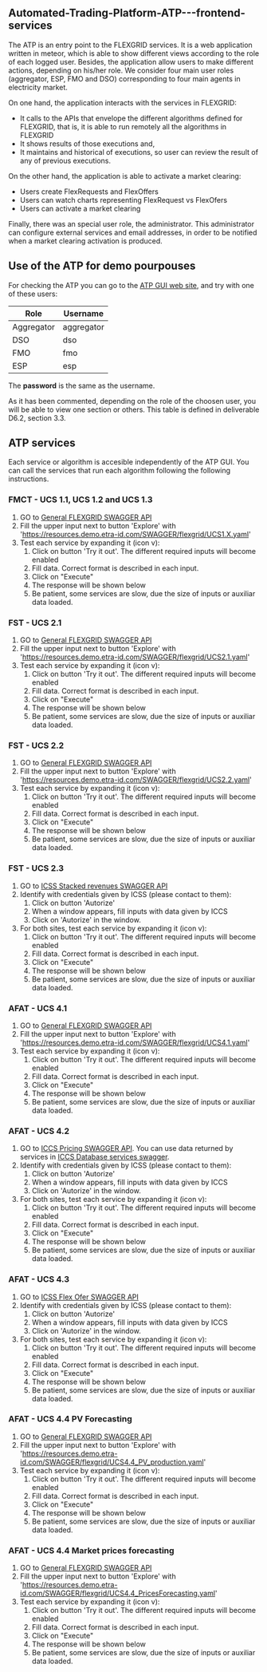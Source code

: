 ## Automated-Trading-Platform-ATP---frontend-services

The ATP is an entry point to the FLEXGRID services. It is a web application written in meteor, which is able to show different views according to the role of each logged user. Besides, the application allow users to make different actions, depending on his/her role. We consider four main user roles (aggregator, ESP, FMO and DSO) corresponding to four main agents in electricity market.

On one hand, the application interacts with the services in FLEXGRID:
 * It calls to the APIs that envelope the different algorithms defined for FLEXGRID, that is, it is able to run remotely all the algorithms in FLEXGRID
 * It shows results of those executions and,
 * It maintains and historical of executions, so user can review the result of any of previous executions.

On the other hand, the application is able to activate a market clearing:
 * Users create FlexRequests and FlexOffers
 * Users can watch charts representing FlexRequest vs FlexOfers
 * Users can activate a market clearing

Finally, there was an special user role, the administrator. This administrator can configure external services and email addresses, in order to be notified when a market clearing activation is produced.

## Use of the ATP for demo pourpouses

For checking the ATP you can go to the [ATP GUI web site](https://atp-flexgrid.tec.etra-id.com/), and try with one of these users:
  
| Role       | Username   |
|------------|------------|
| Aggregator | aggregator |
| DSO        | dso        |
| FMO        | fmo        |
| ESP        | esp        |
  
The <b>password</b> is the same as the username.

As it has been commented, depending on the role of the choosen user, you will be able to view one section or others. This table is defined in deliverable D6.2, section 3.3.

## ATP services

Each service or algorithm is accesible independently of the ATP GUI. You can call the services that run each algorithm following the following instructions.

### FMCT - UCS 1.1, UCS 1.2 and UCS 1.3

1. GO to [General FLEXGRID SWAGGER API](https://api.demo.etra-id.com/)
2. Fill the upper input next to button 'Explore' with 'https://resources.demo.etra-id.com/SWAGGER/flexgrid/UCS1.X.yaml'
3. Test each service by expanding it (icon v):
     1. Click on button 'Try it out'. The different required inputs will become enabled
     2. Fill data. Correct format is described in each input.
     3. Click on "Execute"
     4. The response will be shown below
     5. Be patient, some services are slow, due the size of inputs or auxiliar data loaded.

### FST - UCS 2.1

1. GO to [General FLEXGRID SWAGGER API](https://api.demo.etra-id.com/)
2. Fill the upper input next to button 'Explore' with 'https://resources.demo.etra-id.com/SWAGGER/flexgrid/UCS2.1.yaml'
3. Test each service by expanding it (icon v):
     1. Click on button 'Try it out'. The different required inputs will become enabled
     2. Fill data. Correct format is described in each input.
     3. Click on "Execute"
     4. The response will be shown below
     5. Be patient, some services are slow, due the size of inputs or auxiliar data loaded.


### FST - UCS 2.2

1. GO to [General FLEXGRID SWAGGER API](https://api.demo.etra-id.com/)
2. Fill the upper input next to button 'Explore' with 'https://resources.demo.etra-id.com/SWAGGER/flexgrid/UCS2.2.yaml'
3. Test each service by expanding it (icon v):
     1. Click on button 'Try it out'. The different required inputs will become enabled
     2. Fill data. Correct format is described in each input.
     3. Click on "Execute"
     4. The response will be shown below
     5. Be patient, some services are slow, due the size of inputs or auxiliar data loaded.


### FST - UCS 2.3

1. GO to [ICSS Stacked revenues SWAGGER API](https://stacked-revenues-api.flexgrid-project.eu/swagger/)
2. Identify with credentials given by ICSS (please contact to them):
    1. Click on button 'Autorize'
    2. When a window appears, fill inputs with data given by ICCS    
    3. Click on 'Autorize' in the window.
3. For both sites, test each service by expanding it (icon v):
     1. Click on button 'Try it out'. The different required inputs will become enabled
     2. Fill data. Correct format is described in each input.
     3. Click on "Execute"
     4. The response will be shown below
     5. Be patient, some services are slow, due the size of inputs or auxiliar data loaded.

### AFAT - UCS 4.1

1. GO to [General FLEXGRID SWAGGER API](https://api.demo.etra-id.com/)
2. Fill the upper input next to button 'Explore' with 'https://resources.demo.etra-id.com/SWAGGER/flexgrid/UCS4.1.yaml'
3. Test each service by expanding it (icon v):
     1. Click on button 'Try it out'. The different required inputs will become enabled
     2. Fill data. Correct format is described in each input.
     3. Click on "Execute"
     4. The response will be shown below
     5. Be patient, some services are slow, due the size of inputs or auxiliar data loaded.


### AFAT - UCS 4.2

1. GO to [ICCS Pricing SWAGGER API](https://pricing-api.flexgrid-project.eu/swagger/). You can use data returned by services in [ICCS Database services swagger](https://db.flexgrid-project.eu/swagger/).
2. Identify with credentials given by ICSS (please contact to them):
    1. Click on button 'Autorize'
    2. When a window appears, fill inputs with data given by ICCS    
    3. Click on 'Autorize' in the window.
3. For both sites, test each service by expanding it (icon v):
     1. Click on button 'Try it out'. The different required inputs will become enabled
     2. Fill data. Correct format is described in each input.
     3. Click on "Execute"
     4. The response will be shown below
     5. Be patient, some services are slow, due the size of inputs or auxiliar data loaded.


### AFAT - UCS 4.3

1. GO to [ICSS Flex Ofer SWAGGER API](https://flex-offers-api.flexgrid-project.eu/swagger/)
2. Identify with credentials given by ICSS (please contact to them):
    1. Click on button 'Autorize'
    2. When a window appears, fill inputs with data given by ICCS    
    3. Click on 'Autorize' in the window.
3. For both sites, test each service by expanding it (icon v):
     1. Click on button 'Try it out'. The different required inputs will become enabled
     2. Fill data. Correct format is described in each input.
     3. Click on "Execute"
     4. The response will be shown below
     5. Be patient, some services are slow, due the size of inputs or auxiliar data loaded.


### AFAT - UCS 4.4 PV Forecasting

1. GO to [General FLEXGRID SWAGGER API](https://api.demo.etra-id.com/)
2. Fill the upper input next to button 'Explore' with 'https://resources.demo.etra-id.com/SWAGGER/flexgrid/UCS4.4_PV_production.yaml'
3. Test each service by expanding it (icon v):
     1. Click on button 'Try it out'. The different required inputs will become enabled
     2. Fill data. Correct format is described in each input.
     3. Click on "Execute"
     4. The response will be shown below
     5. Be patient, some services are slow, due the size of inputs or auxiliar data loaded.


### AFAT - UCS 4.4 Market prices forecasting

1. GO to [General FLEXGRID SWAGGER API](https://api.demo.etra-id.com/)
2. Fill the upper input next to button 'Explore' with 'https://resources.demo.etra-id.com/SWAGGER/flexgrid/UCS4.4_PricesForecasting.yaml'
3. Test each service by expanding it (icon v):
     1. Click on button 'Try it out'. The different required inputs will become enabled
     2. Fill data. Correct format is described in each input.
     3. Click on "Execute"
     4. The response will be shown below
     5. Be patient, some services are slow, due the size of inputs or auxiliar data loaded.
